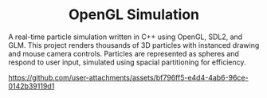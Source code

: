 <h1 align="center">OpenGL Simulation</h1>

A real-time particle simulation written in C++ using OpenGL, SDL2, and GLM.
This project renders thousands of 3D particles with instanced drawing and mouse camera controls.
Particles are represented as spheres and respond to user input, simulated using spacial partitioning for efficiency.


https://github.com/user-attachments/assets/bf796ff5-e4d4-4ab6-96ce-0142b39119d1

